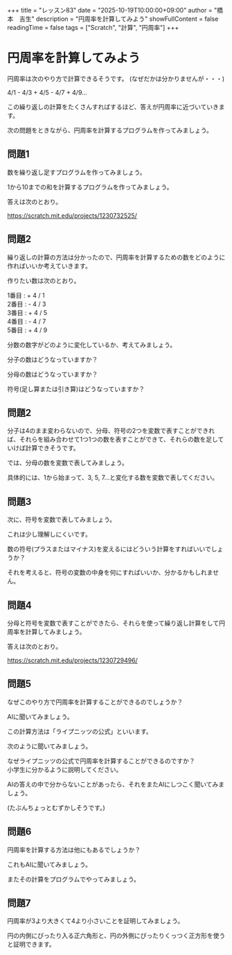 +++
title = "レッスン83"
date = "2025-10-19T10:00:00+09:00"
author = "橋本　吉生"
description = "円周率を計算してみよう"
showFullContent = false
readingTime = false
tags = ["Scratch", "計算", "円周率"]
+++

# 円周率を計算してみよう

円周率は次のやり方で計算できるそうです。
(なぜだかは分かりませんが・・・)

4/1 - 4/3 + 4/5 - 4/7 + 4/9...

この繰り返しの計算をたくさんすればするほど、答えが円周率に近づいていきます。

次の問題をときながら、円周率を計算するプログラムを作ってみましょう。

## 問題1

数を繰り返し足すプログラムを作ってみましょう。

1から10までの和を計算するプログラムを作ってみましょう。

答えは次のとおり。

https://scratch.mit.edu/projects/1230732525/

## 問題2

繰り返しの計算の方法は分かったので、円周率を計算するための数をどのように作ればいいか考えていきます。

作りたい数は次のとおり。

1番目 : + 4 / 1\
2番目 : - 4 / 3\
3番目 : + 4 / 5\
4番目 : - 4 / 7\
5番目 : + 4 / 9

分数の数字がどのように変化しているか、考えてみましょう。

分子の数はどうなっていますか？

分母の数はどうなっていますか？

符号(足し算または引き算)はどうなっていますか？

## 問題2

分子は4のまま変わらないので、分母、符号の2つを変数で表すことができれば、それらを組み合わせて1つ1つの数を表すことができて、それらの数を足していけば計算できそうです。

では、分母の数を変数で表してみましょう。

具体的には、1から始まって、3, 5, 7...と変化する数を変数で表してください。

## 問題3

次に、符号を変数で表してみましょう。

これは少し理解しにくいです。

数の符号(プラスまたはマイナス)を変えるにはどういう計算をすればいいでしょうか？

それを考えると、符号の変数の中身を何にすればいいか、分かるかもしれません。

## 問題4

分母と符号を変数で表すことができたら、それらを使って繰り返し計算をして円周率を計算してみましょう。

答えは次のとおり。

https://scratch.mit.edu/projects/1230729496/

## 問題5

なぜこのやり方で円周率を計算することができるのでしょうか？

AIに聞いてみましょう。

この計算方法は「ライプニッツの公式」といいます。

次のように聞いてみましょう。

なぜライプニッツの公式で円周率を計算することができるのですか？\
小学生に分かるように説明してください。

AIの答えの中で分からないことがあったら、それをまたAIにしつこく聞いてみましょう。

(たぶんちょっとむずかしそうです。)

## 問題6

円周率を計算する方法は他にもあるでしょうか？

これもAIに聞いてみましょう。

またその計算をプログラムでやってみましょう。

## 問題7

円周率が3より大きくて4より小さいことを証明してみましょう。

円の内側にぴったり入る正六角形と、円の外側にぴったりくっつく正方形を使うと証明できます。
